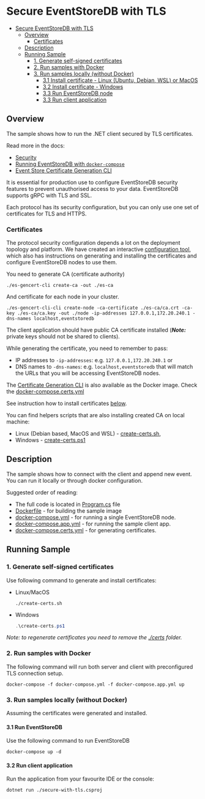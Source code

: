 # Secure EventStoreDB with TLS

- [Secure EventStoreDB with TLS](#secure-eventstoredb-with-tls)
  - [Overview](#overview)
    - [Certificates](#certificates)
  - [Description](#description)
  - [Running Sample](#running-sample)
    - [1. Generate self-signed certificates](#1-generate-self-signed-certificates)
    - [2. Run samples with Docker](#2-run-samples-with-docker)
    - [3. Run samples locally (without Docker)](#3-run-samples-locally-without-docker)
      - [3.1 Install certificate - Linux (Ubuntu, Debian, WSL) or MacOS](#31-install-certificate---linux-ubuntu-debian)
      - [3.2 Install certificate - Windows](#32-install-certificate---windows)
      - [3.3 Run EventStoreDB node](#33-run-eventstoredb-node)
      - [3.3 Run client application](#33-run-client-application)

## Overview

The sample shows how to run the .NET client secured by TLS certificates.

Read more in the docs:
- [Security](https://developers.eventstore.com/server/v20/server/security/)
- [Running EventStoreDB with `docker-compose`](https://developers.eventstore.com/server/v20/server/installation/docker.html#use-docker-compose)
- [Event Store Certificate Generation CLI](https://github.com/EventStore/es-gencert-cli)

It is essential for production use to configure EventStoreDB security features to prevent unauthorised access to your data.
EventStoreDB supports gRPC with TLS and SSL. 

Each protocol has its security configuration, but you can only use one set of certificates for TLS and HTTPS.

### Certificates

The protocol security configuration depends a lot on the deployment topology and platform. We have created an interactive [configuration tool](https://github.com/EventStore/es-gencert-cli), which also has instructions on generating and installing the certificates and configure EventStoreDB nodes to use them. 

You need to generate CA (certificate authority)

`./es-gencert-cli create-ca -out ./es-ca`

And certificate for each node in your cluster.

`./es-gencert-cli-cli create-node -ca-certificate ./es-ca/ca.crt -ca-key ./es-ca/ca.key -out ./node -ip-addresses 127.0.0.1,172.20.240.1 -dns-names localhost,eventstoredb`

The client application should have public CA certificate installed (**_Note:_** private keys should not be shared to clients).

While generating the certificate, you need to remember to pass:
- IP addresses to `-ip-addresses`: e.g. `127.0.0.1,172.20.240.1` or 
- DNS names to `-dns-names`: e.g. `localhost,eventstoredb`
that will match the URLs that you will be accessing EventStoreDB nodes.
  
The [Certificate Generation CLI](https://github.com/EventStore/es-gencert-cli) is also available as the Docker image. Check the [docker-compose.certs.yml](./docker-compose.certs.yml)

See instruction how to install certificates [below](#3-run-run-samples-locally-without-docker).

You can find helpers scripts that are also installing created CA on local machine:
- Linux (Debian based, MacOS and WSL) - [create-certs.sh](./create-certs.sh),
- Windows - [create-certs.ps1](./create-certs.ps1)

## Description

The sample shows how to connect with the client and append new event. You can run it locally or through docker configuration.

Suggested order of reading:
- The full code is located in [Program.cs](./Program.cs) file
- [Dockerfile](./Dockerfile) - for building the sample image
- [docker-compose.yml](./docker-compose.yml) - for running a single EventStoreDB node.
- [docker-compose.app.yml](./docker-compose.app.yml) - for running the sample client app.
- [docker-compose.certs.yml](./docker-compose.certs.yml) - for generating certificates.

## Running Sample

### 1. Generate self-signed certificates
Use following command to generate and install certificates:
- Linux/MacOS
  ```console
  ./create-certs.sh
  ```
- Windows 
  ```powershell
  .\create-certs.ps1
  ```
  
_Note: to regenerate certificates you need to remove the [./certs](./certs) folder._

### 2. Run samples with Docker
The following command will run both server and client with preconfigured TLS connection setup.

```console
docker-compose -f docker-compose.yml -f docker-compose.app.yml up
```

### 3. Run samples locally (without Docker)
Assuming the certificates were generated and installed.

#### 3.1 Run EventStoreDB

Use the following command to run EventStoreDB 

```console
docker-compose up -d
```

#### 3.2 Run client application
Run the application from your favourite IDE or the console:

```console
dotnet run ./secure-with-tls.csproj
```
